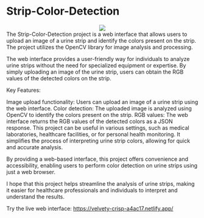 # Strip-Color-Detection

<div align="center">
  <img src="https://i.imgur.com/ImCpc9a.png"/>
</div>
The Strip-Color-Detection project is a web interface that allows users to upload an image of a urine strip and identify the colors present on the strip. The project utilizes the OpenCV library for image analysis and processing.

The web interface provides a user-friendly way for individuals to analyze urine strips without the need for specialized equipment or expertise. By simply uploading an image of the urine strip, users can obtain the RGB values of the detected colors on the strip.

Key Features:

Image upload functionality: Users can upload an image of a urine strip using the web interface.
Color detection: The uploaded image is analyzed using OpenCV to identify the colors present on the strip.
RGB values: The web interface returns the RGB values of the detected colors as a JSON response.
This project can be useful in various settings, such as medical laboratories, healthcare facilities, or for personal health monitoring. It simplifies the process of interpreting urine strip colors, allowing for quick and accurate analysis.

By providing a web-based interface, this project offers convenience and accessibility, enabling users to perform color detection on urine strips using just a web browser.

I hope that this project helps streamline the analysis of urine strips, making it easier for healthcare professionals and individuals to interpret and understand the results.

Try the live web interface: https://velvety-crisp-a4ac17.netlify.app/
